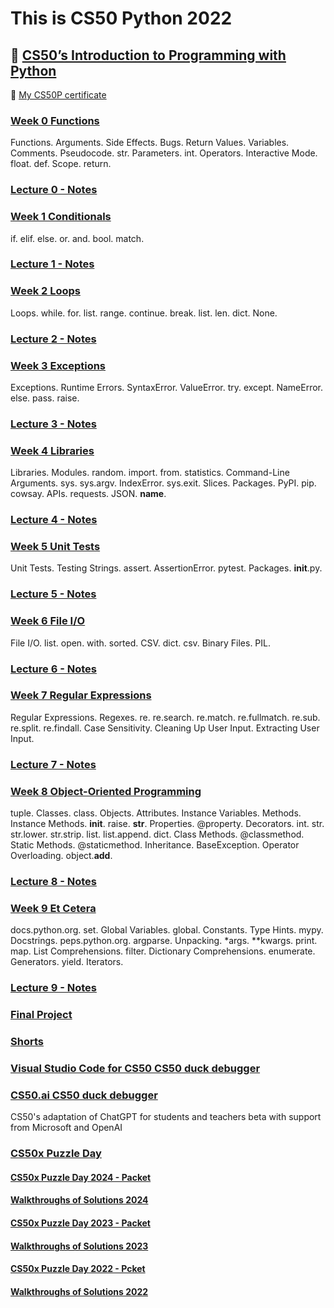 # This is CS50 Python 2022
## 🔗 [CS50’s Introduction to Programming with Python](https://cs50.harvard.edu/python/2022/)

🔗 [My CS50P certificate](https://certificates.cs50.io/9c6c1374-3dcf-4962-8376-737292d8f000.pdf?size=letter)

### [Week 0 Functions](https://cs50.harvard.edu/python/2022/weeks/0/)
Functions. Arguments. Side Effects. Bugs. Return Values. Variables. Comments. Pseudocode. str. Parameters. int. Operators. Interactive Mode. float. def. Scope. return.

### [Lecture 0 - Notes](https://cs50.harvard.edu/python/2022/notes/0/)

### [Week 1 Conditionals](https://cs50.harvard.edu/python/2022/weeks/1/)
if. elif. else. or. and. bool. match.

### [Lecture 1 - Notes](https://cs50.harvard.edu/python/2022/notes/1/)

### [Week 2 Loops](https://cs50.harvard.edu/python/2022/weeks/2/)
Loops. while. for. list. range. continue. break. list. len. dict. None.

### [Lecture 2 - Notes](https://cs50.harvard.edu/python/2022/notes/2/)

### [Week 3 Exceptions](https://cs50.harvard.edu/python/2022/weeks/3/)
Exceptions. Runtime Errors. SyntaxError. ValueError. try. except. NameError. else. pass. raise.

### [Lecture 3 - Notes](https://cs50.harvard.edu/python/2022/notes/3/)

### [Week 4 Libraries](https://cs50.harvard.edu/python/2022/weeks/4/)
Libraries. Modules. random. import. from. statistics. Command-Line Arguments. sys. sys.argv. IndexError. sys.exit. Slices. Packages. PyPI. pip. cowsay. APIs. requests. JSON. __name__.

### [Lecture 4 - Notes](https://cs50.harvard.edu/python/2022/notes/4/)

### [Week 5 Unit Tests](https://cs50.harvard.edu/python/2022/weeks/5/)
Unit Tests. Testing Strings. assert. AssertionError. pytest. Packages. __init__.py.

### [Lecture 5 - Notes](https://cs50.harvard.edu/python/2022/notes/5/)

### [Week 6 File I/O](https://cs50.harvard.edu/python/2022/weeks/6/)
File I/O. list. open. with. sorted. CSV. dict. csv. Binary Files. PIL.

### [Lecture 6 - Notes](https://cs50.harvard.edu/python/2022/notes/6/)

### [Week 7 Regular Expressions](https://cs50.harvard.edu/python/2022/weeks/7/)
Regular Expressions. Regexes. re. re.search. re.match. re.fullmatch. re.sub. re.split. re.findall. Case Sensitivity. Cleaning Up User Input. Extracting User Input.

### [Lecture 7 - Notes](https://cs50.harvard.edu/python/2022/notes/7/)

### [Week 8 Object-Oriented Programming](https://cs50.harvard.edu/python/2022/weeks/8/)
tuple. Classes. class. Objects. Attributes. Instance Variables. Methods. Instance Methods. __init__. raise. __str__. Properties. @property. Decorators. int. str. str.lower. str.strip. list. list.append. dict. Class Methods. @classmethod. Static Methods. @staticmethod. Inheritance. BaseException. Operator Overloading. object.__add__.

### [Lecture 8 - Notes](https://cs50.harvard.edu/python/2022/notes/8/)

### [Week 9 Et Cetera](https://cs50.harvard.edu/python/2022/weeks/9/)
docs.python.org. set. Global Variables. global. Constants. Type Hints. mypy. Docstrings. peps.python.org. argparse. Unpacking. *args. **kwargs. print. map. List Comprehensions. filter. Dictionary Comprehensions. enumerate. Generators. yield. Iterators.

### [Lecture 9 - Notes](https://cs50.harvard.edu/python/2022/notes/9/)

### [Final Project](https://cs50.harvard.edu/python/2022/project/)

### [Shorts](https://cs50.harvard.edu/python/2022/shorts/)

### [Visual Studio Code for CS50 CS50 duck debugger](https://cs50.dev/)

### [CS50.ai CS50 duck debugger](https://cs50.ai/)
CS50's adaptation of ChatGPT for students and teachers beta with support from Microsoft and OpenAI

### [CS50x Puzzle Day](https://cs50.harvard.edu/x/2024/puzzles/#what-is-cs50x-puzzle-day)

#### [CS50x Puzzle Day 2024 - Packet](https://cdn.cs50.net/2024/x/events/puzzles/puzzles.pdf)
#### [Walkthroughs of Solutions 2024](https://www.youtube.com/playlist?list=PLhQjrBD2T383rMTo6YacV8-cwbbPtuQJ7)

#### [CS50x Puzzle Day 2023 - Packet](https://cdn.cs50.net/2023/x/events/puzzles/puzzles.pdf)
#### [Walkthroughs of Solutions 2023](https://www.youtube.com/playlist?list=PLhQjrBD2T381bmoIvUwWQNaT5ho7htBHJ)

#### [CS50x Puzzle Day 2022 - Pcket](https://cs50.harvard.edu/x/2024/puzzles/#what-is-cs50x-puzzle-day)
#### [Walkthroughs of Solutions 2022](https://www.youtube.com/playlist?list=PLhQjrBD2T3810H_-6y1RG1CUODReiTbUz)









